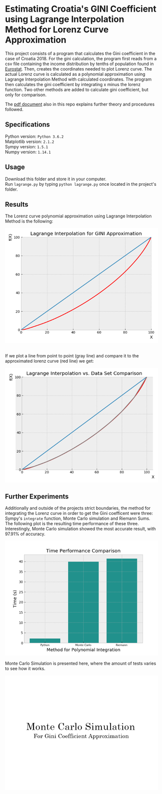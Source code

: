 # Estimating Croatia's GINI Coefficient using Lagrange Interpolation Method for Lorenz Curve Approximation

This project consists of a program that calculates the Gini coefficient in the case of Croatia 2018. For the gini calculation, the program first reads from a csv file containing the income distribution by tenths of population found in [Eurostat](https://appsso.eurostat.ec.europa.eu/nui/show.do?dataset=ilc_di01&lang=en). Then, creates the coordinates needed to plot Lorenz curve. The actual Lorenz curve is calculated as a polynomial approximation using Lagrange Interpolation Method with calculated coordinates. The program then calculates the gini coefficient by integrating x minus the lorenz function. Two other methods are added to calculate gini coefficient, but only for comparison.

The [pdf document](https://github.com/the-other-mariana/lagrange-for-gini-croatia/blob/master/NM_SeminarPaper.pdf) also in this repo explains further theory and procedures followed.

## Specifications

Python version: `Python 3.6.2`<br />
Matplotlib version: `2.1.2`<br />
Sympy version: `1.5.1`<br />
Numpy version: `1.14.1`

## Usage

Download this folder and store it in your computer.<br />
Run `lagrange.py` by typing `python lagrange.py` once located in the project's folder. 

## Results

The Lorenz curve polynomial approximation using Lagrange Interpolation Method is the following: <br />

![alt text](https://github.com/the-other-mariana/lagrange-for-gini-croatia/blob/master/results/lorenz-curve-hrv.png?raw=true)

<br />
If we plot a line from point to point (gray line) and compare it to the approximated lorenz curve (red line) we get: <br />

![alt text](https://github.com/the-other-mariana/lagrange-for-gini-croatia/blob/master/results/lagrange-vs-data.png?raw=true)

## Further Experiments

Additionally and outside of the projects strict boundaries, the method for integrating the Lorenz curve in order to get the Gini coefficent were three: Sympy's `integrate` function, Monte Carlo simulation and Riemann Sums. The following plot is the resulting time performance of these three. Interestingly, Monte Carlo simulation showed the most accurate result, with 97.91% of accuracy.

![alt text](https://github.com/the-other-mariana/lagrange-for-gini-croatia/blob/master/results/performance-hrv.png?raw=true)

Monte Carlo Simulation is presented here, where the amount of tests varies to see how it works. <br />

![alt text](https://github.com/the-other-mariana/lagrange-for-gini-croatia/blob/master/results/monte-carlo-gif.gif)